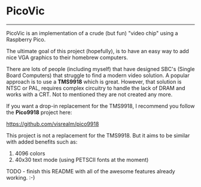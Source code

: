 # PicoVic

***

PicoVic is an implementation of a crude (but fun) "video chip" using a Raspberry Pico.

The ultimate goal of this project (hopefully), is to have an easy way to add nice VGA graphics to their homebrew
computers.

There are lots of people (including myself) that have designed SBC's (Single Board Computers) that struggle to find a
modern video solution. A popular approach is to use a **TMS9918** which is great. However, that solution is NTSC or PAL,
requires complex circuitry to handle the lack of DRAM and works with a CRT. Not to mentioned they are not created any
more.

If you want a drop-in replacement for the TMS9918, I recommend you follow the **Pico9918** project here:

https://github.com/visrealm/pico9918

This project is not a replacement for the TMS9918. But it aims to be similar with added benefits such as:

1) 4096 colors
2) 40x30 text mode (using PETSCII fonts at the moment)

TODO - finish this README with all of the awesome features already working.  :-)


